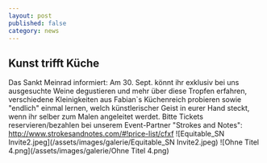 ```yaml
---
layout: post
published: false
category: news
---
```


## Kunst trifft Küche 

Das Sankt Meinrad informiert: Am 30. Sept. könnt ihr exklusiv bei uns ausgesuchte Weine degustieren und mehr über diese Tropfen erfahren, verschiedene Kleinigkeiten aus Fabian`s Küchenreich probieren sowie "endlich" einmal lernen, welch künstlerischer Geist in eurer Hand steckt, wenn ihr selber zum Malen angeleitet werdet. Bitte Tickets reservieren/bezahlen bei unserem Event-Partner "Strokes and Notes": http://www.strokesandnotes.com/#!price-list/cfxf
![Equitable_SN Invite2.jpeg](/assets/images/galerie/Equitable_SN Invite2.jpeg)
![Ohne Titel 4.png](/assets/images/galerie/Ohne Titel 4.png)

